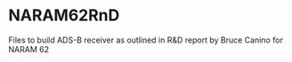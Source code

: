# NARAM62RnD
Files to build ADS-B receiver as outlined in R&amp;D report by Bruce Canino for NARAM 62 
